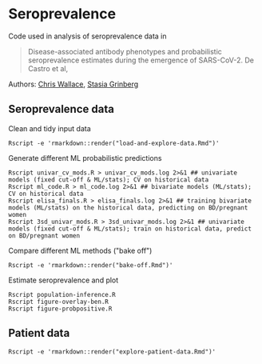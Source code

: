# Seroprevalence

Code used in analysis of seroprevalence data in
> Disease-associated antibody phenotypes and probabilistic seroprevalence estimates during the emergence of SARS-CoV-2. De Castro et al,

Authors: [Chris Wallace](https://github.com/chr1swallace), [Stasia Grinberg](https://github.com/stas-g)

## Seroprevalence data

Clean and tidy input data

```{sh}
Rscript -e 'rmarkdown::render("load-and-explore-data.Rmd")'
```

Generate different ML probabilistic predictions

```{sh}
Rscript univar_cv_mods.R > univar_cv_mods.log 2>&1 ## univariate models (fixed cut-off & ML/stats); CV on historical data
Rscript ml_code.R > ml_code.log 2>&1 ## bivariate models (ML/stats); CV on historical data
Rscript elisa_finals.R > elisa_finals.log 2>&1 ## training bivariate models (ML/stats) on the historical data, predicting on BD/pregnant women
Rscript 3sd_univar_mods.R > 3sd_univar_mods.log 2>&1 ## univariate models (fixed cut-off & ML/stats); train on historical data, predict on BD/pregnant women
```

Compare different ML methods ("bake off")
```{sh}
Rscript -e 'rmarkdown::render("bake-off.Rmd")'
```

Estimate seroprevalence and plot
```{sh}
Rscript population-inference.R
Rscript figure-overlay-ben.R 
Rscript figure-probpositive.R
```


## Patient data


```{sh}
Rscript -e 'rmarkdown::render("explore-patient-data.Rmd")'
```

